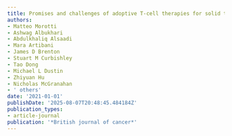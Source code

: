 ```yaml
---
title: Promises and challenges of adoptive T-cell therapies for solid tumours
authors:
- Matteo Morotti
- Ashwag Albukhari
- Abdulkhaliq Alsaadi
- Mara Artibani
- James D Brenton
- Stuart M Curbishley
- Tao Dong
- Michael L Dustin
- Zhiyuan Hu
- Nicholas McGranahan
- ' others'
date: '2021-01-01'
publishDate: '2025-08-07T20:48:45.484184Z'
publication_types:
- article-journal
publication: '*British journal of cancer*'
---
```

